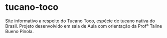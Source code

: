 # tucano-toco
Site informativo a respeito do Tucano Toco, espécie de tucano nativa do Brasil. Projeto desenvolvido em sala de Aula com orientação da Profª Taline Bueno Pínola.
